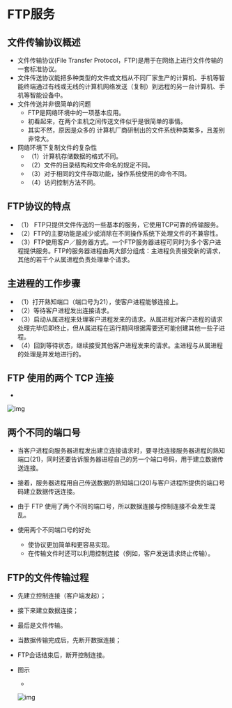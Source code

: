 # FTP服务

## 文件传输协议概述

- 文件传输协议(File Transfer Protocol，FTP)是用于在网络上进行文件传输的一套标准协议。
- 文件传送协议能把多种类型的文件或文档从不同厂家生产的计算机、手机等智能终端通过有线或无线的计算机网络发送（复制）到远程的另一台计算机、手机等智能设备中。
- 文件传送并非很简单的问题
  - FTP是网络环境中的一项基本应用。
  - 初看起来，在两个主机之间传送文件似乎是很简单的事情。
  - 其实不然，原因是众多的  计算机厂商研制出的文件系统种类繁多，且差别非常大。
- 网络环境下复制文件的复杂性
  - （1）计算机存储数据的格式不同。
  - （2）文件的目录结构和文件命名的规定不同。
  - （3）对于相同的文件存取功能，操作系统使用的命令不同。
  - （4）访问控制方法不同。

## FTP协议的特点

- （1） FTP只提供文件传送的一些基本的服务，它使用TCP可靠的传输服务。
- （2）FTP的主要功能是减少或消除在不同操作系统下处理文件的不兼容性。
- （3）FTP使用客户／服务器方式。一个FTP服务器进程可同时为多个客户进程提供服务。FTP的服务器进程由两大部分组成：主进程负责接受新的请求，其他的若干个从属进程负责处理单个请求。

## 主进程的工作步骤

- （1）打开熟知端口（端口号为21），使客户进程能够连接上。
- （2）等待客户进程发出连接请求。
- （3）启动从属进程来处理客户进程发来的请求。从属进程对客户进程的请求处理完毕后即终止，但从属进程在运行期间根据需要还可能创建其他一些子进程。
- （4）回到等待状态，继续接受其他客户进程发来的请求。主进程与从属进程的处理是并发地进行的。

## FTP 使用的两个 TCP 连接

- 

  ![img](https://cdn.jsdelivr.net/gh/ZanderZhao/images/img2020/20200115191740.png)

## 两个不同的端口号

- 当客户进程向服务器进程发出建立连接请求时，要寻找连接服务器进程的熟知端口(21)，同时还要告诉服务器进程自己的另一个端口号码，用于建立数据传送连接。
- 接着，服务器进程用自己传送数据的熟知端口(20)与客户进程所提供的端口号码建立数据传送连接。
- 由于 FTP 使用了两个不同的端口号，所以数据连接与控制连接不会发生混乱。

- 使用两个不同端口号的好处 

  - 使协议更加简单和更容易实现。
  - 在传输文件时还可以利用控制连接（例如，客户发送请求终止传输）。


## FTP的文件传输过程

- 先建立控制连接（客户端发起）；

- 接下来建立数据连接；

- 最后是文件传输。

- 当数据传输完成后，先断开数据连接；

- FTP会话结束后，断开控制连接。

- 图示

  - 

    ![img](https://cdn.jsdelivr.net/gh/ZanderZhao/images/img2020/20200115191741.png)